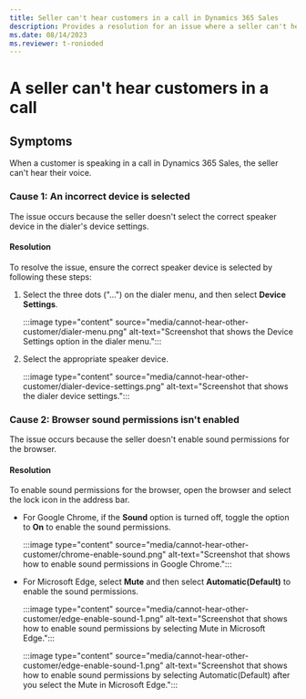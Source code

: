 ```yaml
---
title: Seller can't hear customers in a call in Dynamics 365 Sales
description: Provides a resolution for an issue where a seller can't hear customers in a call in Microsoft Dynamics 365 Sales.
ms.date: 08/14/2023
ms.reviewer: t-ronioded
---
```

# A seller can't hear customers in a call

## Symptoms

When a customer is speaking in a call in Dynamics 365 Sales, the seller can't hear their voice.

### Cause 1: An incorrect device is selected

The issue occurs because the seller doesn't select the correct speaker device in the dialer's device settings.

#### Resolution

To resolve the issue, ensure the correct speaker device is selected by following these steps:

1. Select the three dots ("...") on the dialer menu, and then select **Device Settings**.

   :::image type="content" source="media/cannot-hear-other-customer/dialer-menu.png" alt-text="Screenshot that shows the Device Settings option in the dialer menu.":::

2. Select the appropriate speaker device.

   :::image type="content" source="media/cannot-hear-other-customer/dialer-device-settings.png" alt-text="Screenshot that shows the dialer device settings.":::

### Cause 2: Browser sound permissions isn't enabled

The issue occurs because the seller doesn't enable sound permissions for the browser.

#### Resolution

To enable sound permissions for the browser, open the browser and select the lock icon in the address bar.

- For Google Chrome, if the **Sound** option is turned off, toggle the option to **On** to enable the sound permissions.

  :::image type="content" source="media/cannot-hear-other-customer/chrome-enable-sound.png" alt-text="Screenshot that shows how to enable sound permissions in Google Chrome.":::

- For Microsoft Edge, select **Mute** and then select **Automatic(Default)** to enable the sound permissions.

  :::image type="content" source="media/cannot-hear-other-customer/edge-enable-sound-1.png" alt-text="Screenshot that shows how to enable sound permissions by selecting Mute in Microsoft Edge.":::

  :::image type="content" source="media/cannot-hear-other-customer/edge-enable-sound-1.png" alt-text="Screenshot that shows how to enable sound permissions by selecting Automatic(Default) after you select the Mute in Microsoft Edge.":::
